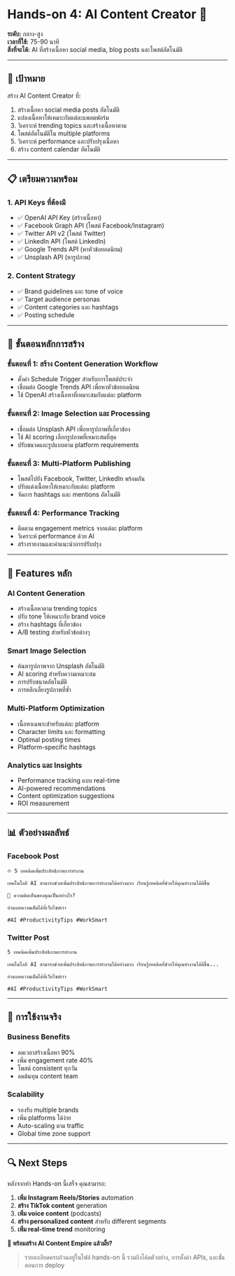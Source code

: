 # Hands-on 4: AI Content Creator 🎨

**ระดับ:** กลาง-สูง  
**เวลาที่ใช้:** 75-90 นาที  
**สิ่งที่จะได้:** AI ที่สร้างเนื้อหา social media, blog posts และโพสต์อัตโนมัติ

---

## 🎯 เป้าหมาย

สร้าง AI Content Creator ที่:
1. สร้างเนื้อหา social media posts อัตโนมัติ
2. แปลงเนื้อหาให้เหมาะกับแต่ละแพลตฟอร์ม
3. วิเคราะห์ trending topics และสร้างเนื้อหาตาม
4. โพสต์อัตโนมัติใน multiple platforms
5. วิเคราะห์ performance และปรับปรุงเนื้อหา
6. สร้าง content calendar อัตโนมัติ

---

## 📋 เตรียมความพร้อม

### 1. API Keys ที่ต้องมี
- ✅ OpenAI API Key (สร้างเนื้อหา)
- ✅ Facebook Graph API (โพสต์ Facebook/Instagram)
- ✅ Twitter API v2 (โพสต์ Twitter)
- ✅ LinkedIn API (โพสต์ LinkedIn)
- ✅ Google Trends API (หาหัวข้อยอดนิยม)
- ✅ Unsplash API (หารูปภาพ)

### 2. Content Strategy
- ✅ Brand guidelines และ tone of voice
- ✅ Target audience personas
- ✅ Content categories และ hashtags
- ✅ Posting schedule

---

## 🔧 ขั้นตอนหลักการสร้าง

### ขั้นตอนที่ 1: สร้าง Content Generation Workflow
- ตั้งค่า Schedule Trigger สำหรับการโพสต์ประจำ
- เชื่อมต่อ Google Trends API เพื่อหาหัวข้อยอดนิยม
- ใช้ OpenAI สร้างเนื้อหาที่เหมาะสมกับแต่ละ platform

### ขั้นตอนที่ 2: Image Selection และ Processing
- เชื่อมต่อ Unsplash API เพื่อหารูปภาพที่เกี่ยวข้อง
- ใช้ AI scoring เลือกรูปภาพที่เหมาะสมที่สุด
- ปรับขนาดและรูปแบบตาม platform requirements

### ขั้นตอนที่ 3: Multi-Platform Publishing
- โพสต์ไปยัง Facebook, Twitter, LinkedIn พร้อมกัน
- ปรับแต่งเนื้อหาให้เหมาะกับแต่ละ platform
- จัดการ hashtags และ mentions อัตโนมัติ

### ขั้นตอนที่ 4: Performance Tracking
- ติดตาม engagement metrics จากแต่ละ platform
- วิเคราะห์ performance ด้วย AI
- สร้างรายงานและคำแนะนำการปรับปรุง

---

## 🎨 Features หลัก

### AI Content Generation
- สร้างเนื้อหาตาม trending topics
- ปรับ tone ให้เหมาะกับ brand voice
- สร้าง hashtags ที่เกี่ยวข้อง
- A/B testing สำหรับหัวข้อต่างๆ

### Smart Image Selection
- ค้นหารูปภาพจาก Unsplash อัตโนมัติ
- AI scoring สำหรับความเหมาะสม
- การปรับขนาดอัตโนมัติ
- การหลีกเลี่ยงรูปภาพที่ซ้ำ

### Multi-Platform Optimization
- เนื้อหาเฉพาะสำหรับแต่ละ platform
- Character limits และ formatting
- Optimal posting times
- Platform-specific hashtags

### Analytics และ Insights
- Performance tracking แบบ real-time
- AI-powered recommendations
- Content optimization suggestions
- ROI measurement

---

## 📊 ตัวอย่างผลลัพธ์

### Facebook Post
```
🔥 5 เทคนิคเพิ่มประสิทธิภาพการทำงาน

เทคโนโลยี AI สามารถช่วยเพิ่มประสิทธิภาพการทำงานได้อย่างมาก เรียนรู้เทคนิคที่ช่วยให้คุณทำงานได้ดีขึ้น

💬 ความคิดเห็นของคุณเป็นอย่างไร?

อ่านบทความเต็มได้ที่เว็บไซต์เรา

#AI #ProductivityTips #WorkSmart
```

### Twitter Post
```
5 เทคนิคเพิ่มประสิทธิภาพการทำงาน

เทคโนโลยี AI สามารถช่วยเพิ่มประสิทธิภาพการทำงานได้อย่างมาก เรียนรู้เทคนิคที่ช่วยให้คุณทำงานได้ดีขึ้น...

อ่านบทความเต็มได้ที่เว็บไซต์เรา

#AI #ProductivityTips #WorkSmart
```

---

## 🚀 การใช้งานจริง

### Business Benefits
- ลดเวลาสร้างเนื้อหา 90%
- เพิ่ม engagement rate 40%
- โพสต์ consistent ทุกวัน
- ลดต้นทุน content team

### Scalability
- รองรับ multiple brands
- เพิ่ม platforms ได้ง่าย
- Auto-scaling ตาม traffic
- Global time zone support

---

## 🔍 Next Steps

หลังจากทำ Hands-on นี้เสร็จ คุณสามารถ:

1. **เพิ่ม Instagram Reels/Stories** automation
2. **สร้าง TikTok content** generation  
3. **เพิ่ม voice content** (podcasts)
4. **สร้าง personalized content** สำหรับ different segments
5. **เพิ่ม real-time trend** monitoring

**🎯 พร้อมสร้าง AI Content Empire แล้วมั้ย?**

> รายละเอียดครบถ้วนอยู่ในไฟล์ hands-on นี้ รวมถึงโค้ดตัวอย่าง, การตั้งค่า APIs, และขั้นตอนการ deploy
